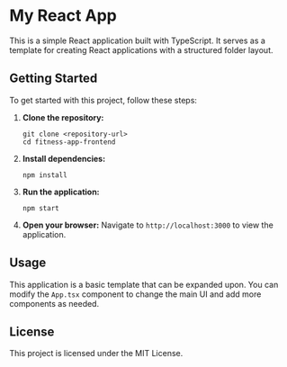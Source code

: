 # My React App

This is a simple React application built with TypeScript. It serves as a template for creating React applications with a structured folder layout.

## Getting Started

To get started with this project, follow these steps:

1. **Clone the repository:**
   ```
   git clone <repository-url>
   cd fitness-app-frontend
   ```

2. **Install dependencies:**
   ```
   npm install
   ```

3. **Run the application:**
   ```
   npm start
   ```

4. **Open your browser:**
   Navigate to `http://localhost:3000` to view the application.

## Usage

This application is a basic template that can be expanded upon. You can modify the `App.tsx` component to change the main UI and add more components as needed.

## License

This project is licensed under the MIT License.